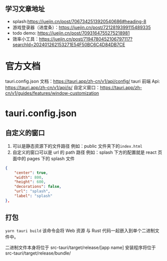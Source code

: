 ## 学习文章地址

- splash:https://juejin.cn/post/7067342513920540686#heading-8
- 游戏登录器（进度条）：https://juejin.cn/post/7212819399115489335
- todo demo: https://juejin.cn/post/7093164755275218981
- 效率小工具：https://juejin.cn/post/7194780452106797117?searchId=202401262153271E54F50BC6C4D84DB7CE

# 官方文档

tauri.config.json 文档：https://tauri.app/zh-cn/v1/api/config/
tauri 前端 Api: https://tauri.app/zh-cn/v1/api/js/
自定义窗口：https://tauri.app/zh-cn/v1/guides/features/window-customization

# tauri.config.json

## 自定义的窗口

1. 可以是静态资源下的文件路径 例如：public 文件夹下的`index.html`
2. 自定义的窗口可以是 url 的 path 路径 例如：splash
   下方的配置就是 react 页面中的 pages 下的 splash 文件

```json
{
    "center": true,
    "width": 800,
    "height": 600,
    "decorations": false,
    "url": "splash",
    "label": "splash"
},
```

## 打包

`yarn tauri build`
该命令会将 Web 资源 与 Rust 代码一起嵌入到单个二进制文件中。

二进制文件本身将位于 src-tauri/target/release/[app name]
安装程序将位于 src-tauri/target/release/bundle/
